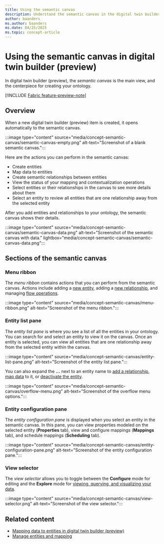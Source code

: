 ```yaml
---
title: Using the semantic canvas
description: Understand the semantic canvas in the digital twin builder (preview).
author: baanders
ms.author: baanders
ms.date: 04/25/2025
ms.topic: concept-article
---
```


# Using the semantic canvas in digital twin builder (preview)

In digital twin builder (preview), the *semantic canvas* is the main view, and the centerpiece for creating your ontology. 

[!INCLUDE [Fabric feature-preview-note](../../includes/feature-preview-note.md)]

## Overview

When a new digital twin builder (preview) item is created, it opens automatically to the semantic canvas.

:::image type="content" source="media/concept-semantic-canvas/semantic-canvas-empty.png" alt-text="Screenshot of a blank semantic canvas.":::

Here are the actions you can perform in the semantic canvas:
* Create entities
* Map data to entities
* Create semantic relationships between entities
* View the status of your mapping and contextualization operations
* Select entities or their relationships in the canvas to see more details about them
* Select an entity to review all entities that are one relationship away from the selected entity

After you add entities and relationships to your ontology, the semantic canvas shows their details.

:::image type="content" source="media/concept-semantic-canvas/semantic-canvas-data.png" alt-text="Screenshot of the semantic canvas with data." lightbox="media/concept-semantic-canvas/semantic-canvas-data.png":::

## Sections of the semantic canvas

### Menu ribbon

The *menu ribbon* contains actions that you can perform from the semantic canvas. Actions include adding a [new entity](model-manage-mappings.md#create-an-entity), adding a [new relationship](model-perform-contextualization.md#create-a-relationship), and managing [flow operations](concept-flows.md).

:::image type="content" source="media/concept-semantic-canvas/menu-ribbon.png" alt-text="Screenshot of the menu ribbon.":::

### Entity list pane

The *entity list pane* is where you see a list of all the entities in your ontology. You can search for and select an entity to view it on the canvas. Once an entity is selected, you can view all entities that are one relationship away from the selected entity within the canvas.

:::image type="content" source="media/concept-semantic-canvas/entity-list-pane.png" alt-text="Screenshot of the entity list pane.":::

You can also expand the **...** next to an entity name to [add a relationship](model-perform-contextualization.md#create-a-relationship), [map data](model-manage-mappings.md) to it, or [deactivate the entity](model-manage-mappings.md#deactivate-an-entity).

:::image type="content" source="media/concept-semantic-canvas/overflow-menu.png" alt-text="Screenshot of the overflow menu options.":::

### Entity configuration pane

The *entity configuration pane* is displayed when you select an entity in the semantic canvas. In this pane, you can view properties modeled on the selected entity (**Properties** tab), view and configure mappings (**Mappings** tab), and schedule mappings (**Scheduling** tab).

:::image type="content" source="media/concept-semantic-canvas/entity-configuration-pane.png" alt-text="Screenshot of the entity configuration pane.":::

### View selector

The *view selector* allows you to toggle between the **Configure** mode for editing and the **Explore** mode for [viewing, querying, and visualizing your data](explore-search-visualize.md).

:::image type="content" source="media/concept-semantic-canvas/view-selector.png" alt-text="Screenshot of the view selector.":::

## Related content

* [Mapping data to entities in digital twin builder (preview)](concept-mapping.md)
* [Manage entities and mapping](model-manage-mappings.md)